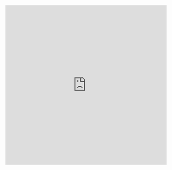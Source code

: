 <iframe src="https://player.bilibili.com/player.html?aid=565676856&bvid=BV17v4y1y7EX&cid=976776091&page=1" allowfullscreen="allowfullscreen" width="100%" height="500" scrolling="no" frameborder="0" sandbox="allow-top-navigation allow-same-origin allow-forms allow-scripts"></iframe>
